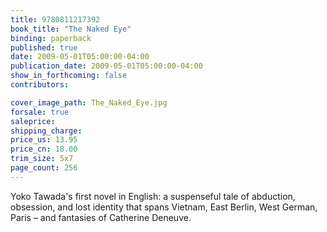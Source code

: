 ```yaml
---
title: 9780811217392
book_title: "The Naked Eye"
binding: paperback
published: true
date: 2009-05-01T05:00:00-04:00
publication_date: 2009-05-01T05:00:00-04:00
show_in_forthcoming: false
contributors:

cover_image_path: The_Naked_Eye.jpg
forsale: true
saleprice:
shipping_charge:
price_us: 13.95
price_cn: 18.00
trim_size: 5x7
page_count: 256
---
```

Yoko Tawada's first novel in English: a suspenseful tale of abduction, obsession, and lost identity that spans Vietnam, East Berlin, West German, Paris – and fantasies of Catherine Deneuve.

